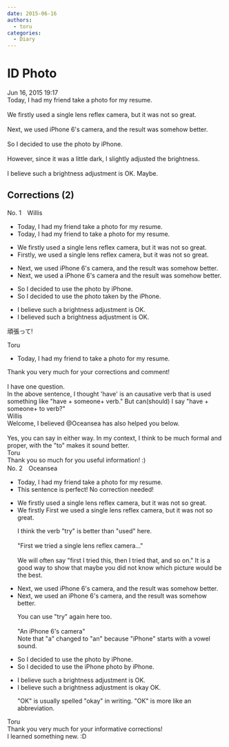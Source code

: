 ```yaml
---
date: 2015-06-16
authors:
  - toru
categories:
  - Diary
---
```


<h1 id="subject_show">ID Photo</h1>
<div class="date">Jun 16, 2015 19:17</div>
<div id="post"><div id="body_show_ori">
Today, I had my friend take a photo for my resume.<br/><br/>We firstly used a single lens reflex camera, but it was not so great.<br/><br/>Next, we used iPhone 6's camera, and the result was somehow better.<br/><br/>So I decided to use the photo by iPhone.<br/><br/>However, since it was a little dark, I slightly adjusted the brightness.<br/><br/>I believe such a brightness adjustment is OK. Maybe.
</div></div>

<!-- more -->


## Corrections (2)
<div id="block"><div class="first_name"> No. 1　<span class="just_name">Willis </span></div><div id="block2">
<ul class="correction_field">
<li class="incorrect">Today, I had my friend take a photo for my resume.</li>
<li class="corrected correct">
Today, I had my friend <span class="f_blue">to</span> take a photo for my resume.
</li>
</ul>
<ul class="correction_field">
<li class="incorrect">We firstly used a single lens reflex camera, but it was not so great.</li>
<li class="corrected correct">
Firstly, we used a single lens reflex camera, but it was not so great.
</li>
</ul>
<ul class="correction_field">
<li class="incorrect">Next, we used iPhone 6's camera, and the result was somehow better.</li>
<li class="corrected correct">
Next, we used a iPhone 6's camera and the result was somehow better.
</li>
</ul>
<ul class="correction_field">
<li class="incorrect">So I decided to use the photo by iPhone.</li>
<li class="corrected correct">
So I decided to use the photo <span class="f_blue">taken by the</span> iPhone.
</li>
</ul>
<ul class="correction_field">
<li class="incorrect">I believe such a brightness adjustment is OK.</li>
<li class="corrected correct">
I believe<span class="f_red">d</span> such a brightness adjustment is OK.
</li>
</ul>
<p class="comment_small">
 頑張って!
</p>

</div><div class="name"><span class="just_name">Toru</span><br><div class="quote_field"><ul class="correction_field">
<li class="corrected correct">
Today, I had my friend <span class="f_blue">to</span> take a photo for my resume.
</li>
</ul></div>
Thank you very much for your corrections and comment!<br/><br/>I have one question.<br/>In the above sentence, I thought 'have' is an causative verb that is used something like "have + someone+ verb." But can(should) I say "have + someone+ to verb?"
</div>
<div class="name"><span class="just_name">Willis </span><br>
Welcome, I believed @Oceansea has also helped you below. <br/><br/>Yes, you can say in either way. In my context, I think to be much formal and proper, with the "to" makes it sound better. 
</div>
<div class="name"><span class="just_name">Toru</span><br>
Thank you so much for you useful information! :)
</div>
</div>
<div id="block"><div class="first_name"> No. 2　<span class="just_name">Oceansea</span></div><div id="block2">
<ul class="correction_field">
<li class="incorrect">Today, I had my friend take a photo for my resume.</li>
<li class="corrected perfect">This sentence is perfect! No correction needed!</li>
</ul>
<ul class="correction_field">
<li class="incorrect">We firstly used a single lens reflex camera, but it was not so great.</li>
<li class="corrected correct">
<span class="sline"><span class="f_gray">We firstly</span></span> <span class="f_blue">First we</span> used a single lens reflex camera, but it was not so great.
<p class="correction_comment">I think the verb "try" is better than "used" here.<br/><br/>"First we tried a single lens reflex camera..."<br/><br/>We will often say "first I tried this, then I tried that, and so on." It is a good way to show that maybe you did not know which picture would be the best.</p>
</li>
</ul>
<ul class="correction_field">
<li class="incorrect">Next, we used iPhone 6's camera, and the result was somehow better.</li>
<li class="corrected correct">
Next, we used <span class="f_blue">an</span> iPhone 6's camera, and the result was somehow better.
<p class="correction_comment">You can use "try" again here too.<br/><br/>"An iPhone 6's camera"<br/>Note that "a" changed to "an" because "iPhone" starts with a vowel sound.</p>
</li>
</ul>
<ul class="correction_field">
<li class="incorrect">So I decided to use the photo by iPhone.</li>
<li class="corrected correct">
So I decided to use the <span class="f_blue">iPhone</span> photo <span class="f_gray"><span class="sline">by iPhone</span></span>.
</li>
</ul>
<ul class="correction_field">
<li class="incorrect">I believe such a brightness adjustment is OK.</li>
<li class="corrected correct">
I believe such a brightness adjustment is <span class="f_gray">okay</span> <span class="f_gray"><span class="f_bold"><span class="sline">OK</span></span></span>.
<p class="correction_comment">"OK" is usually spelled "okay" in writing. "OK" is more like an abbreviation.</p>
</li>
</ul>
</div><div class="name"><span class="just_name">Toru</span><br>
Thank you very much for your informative corrections!<br/>I learned something new. :D
</div>
</div>
